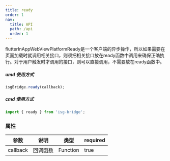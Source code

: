 ```yaml
---
title: ready
order: 1
nav:
  title: API
  path: /api
  order: 1
---
```


<Alert type="info">
 flutterInAppWebViewPlatformReady是一个客户端的异步操作，所以如果需要在页面加载时就调用相关接口，则须把相关接口放在ready函数中调用来确保正确执行。对于用户触发时才调用的接口，则可以直接调用，不需要放在ready函数中。
</Alert>

##### <Badge>umd 使用方式</Badge>

```js
isgBridge.ready(callback);
```

##### <Badge>cmd 使用方式</Badge>

```js
import { ready } from 'isg-bridge';
```

### 属性

| 参数     | 说明     | 类型     | required |
| -------- | -------- | -------- | -------- |
| callback | 回调函数 | Function | true     |
